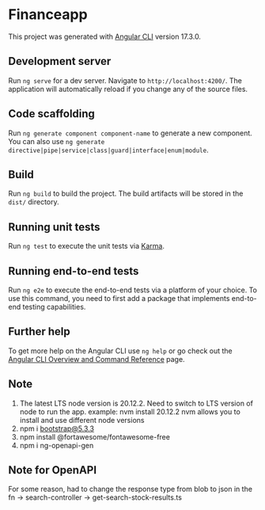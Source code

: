 # Financeapp

This project was generated with [Angular CLI](https://github.com/angular/angular-cli) version 17.3.0.

## Development server

Run `ng serve` for a dev server. Navigate to `http://localhost:4200/`. The application will automatically reload if you change any of the source files.

## Code scaffolding

Run `ng generate component component-name` to generate a new component. You can also use `ng generate directive|pipe|service|class|guard|interface|enum|module`.

## Build

Run `ng build` to build the project. The build artifacts will be stored in the `dist/` directory.

## Running unit tests

Run `ng test` to execute the unit tests via [Karma](https://karma-runner.github.io).

## Running end-to-end tests

Run `ng e2e` to execute the end-to-end tests via a platform of your choice. To use this command, you need to first add a package that implements end-to-end testing capabilities.

## Further help

To get more help on the Angular CLI use `ng help` or go check out the [Angular CLI Overview and Command Reference](https://angular.io/cli) page.

## Note ##

1. The latest LTS node version is 20.12.2. Need to switch to LTS version of node to run the app. 
    example: nvm install 20.12.2   nvm allows you to install and use different node versions
2. npm i bootstrap@5.3.3
3. npm install @fortawesome/fontawesome-free
4. npm i ng-openapi-gen


## Note for OpenAPI ##

For some reason, had to change the response type from blob to json in the fn -> search-controller -> get-search-stock-results.ts